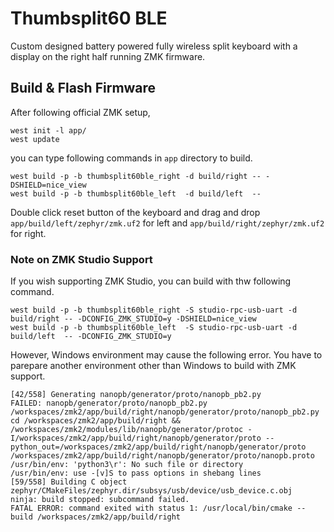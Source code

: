 # Thumbsplit60 BLE

Custom designed battery powered fully wireless split keyboard with a display on the right half running ZMK firmware.

## Build & Flash Firmware

After following official ZMK setup, 
```
west init -l app/
west update
```

you can type following commands in `app` directory to build.
```
west build -p -b thumbsplit60ble_right -d build/right -- -DSHIELD=nice_view
west build -p -b thumbsplit60ble_left  -d build/left  -- 
```

Double click reset button of the keyboard and drag and drop `app/build/left/zephyr/zmk.uf2` for left and `app/build/right/zephyr/zmk.uf2` for right.

### Note on ZMK Studio Support

If you wish supporting ZMK Studio, you can build with thw following command.
```
west build -p -b thumbsplit60ble_right -S studio-rpc-usb-uart -d build/right -- -DCONFIG_ZMK_STUDIO=y -DSHIELD=nice_view
west build -p -b thumbsplit60ble_left  -S studio-rpc-usb-uart -d build/left  -- -DCONFIG_ZMK_STUDIO=y
```

However, Windows environment may cause the following error. You have to parepare another environment other than Windows to build with ZMK support.
```
[42/558] Generating nanopb/generator/proto/nanopb_pb2.py
FAILED: nanopb/generator/proto/nanopb_pb2.py /workspaces/zmk2/app/build/right/nanopb/generator/proto/nanopb_pb2.py 
cd /workspaces/zmk2/app/build/right && /workspaces/zmk2/modules/lib/nanopb/generator/protoc -I/workspaces/zmk2/app/build/right/nanopb/generator/proto --python_out=/workspaces/zmk2/app/build/right/nanopb/generator/proto /workspaces/zmk2/app/build/right/nanopb/generator/proto/nanopb.proto
/usr/bin/env: 'python3\r': No such file or directory
/usr/bin/env: use -[v]S to pass options in shebang lines
[59/558] Building C object zephyr/CMakeFiles/zephyr.dir/subsys/usb/device/usb_device.c.obj
ninja: build stopped: subcommand failed.
FATAL ERROR: command exited with status 1: /usr/local/bin/cmake --build /workspaces/zmk2/app/build/right
```

